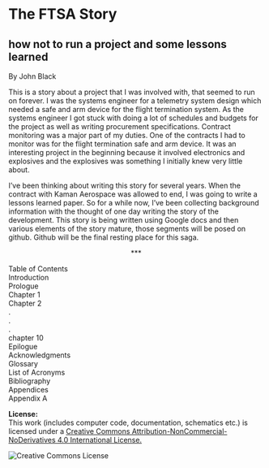 The FTSA Story
====
how not to run a project and some lessons learned
----
By John Black  

This is a story about a project that I was involved with, that seemed to run on forever.  I was the systems engineer for a telemetry system design which needed a safe and arm device for the flight termination system.  As the systems engineer I got stuck with doing a lot of schedules and budgets for the project as well as writing procurement specifications.  Contract monitoring was a major part of my duties.  One of the contracts I had to monitor was for the flight termination safe and arm device.   It was an interesting project in the beginning because it involved electronics and explosives and the explosives was something I initially knew very little about.  

I’ve been thinking about writing this story for several years.  When the contract with Kaman Aerospace was allowed to end, I was going to write a lessons learned paper.  So for a while now, I’ve been collecting background information with the thought of one day writing the story of the development.  This story is being written using Google docs and then various elements of the story mature, those segments will be posed on github.  Github will be the final resting place for this saga.

<p align="center">***</p>

Table of Contents  
Introduction  
Prologue  
Chapter 1  
Chapter 2  
.  
.  
.  
chapter 10  
Epilogue  
Acknowledgments  
Glossary  
List of Acronyms  
Bibliography  
Appendices  
Appendix A  

**License:**  
This work (includes computer code, documentation, schematics etc.) is licensed under a [Creative Commons Attribution-NonCommercial-NoDerivatives 4.0 International License.](http://creativecommons.org/licenses/by-nc-nd/4.0/)

<img alt="Creative Commons License" style="border-width:0" src="https://i.creativecommons.org/l/by-nc-nd/4.0/88x31.png" />
